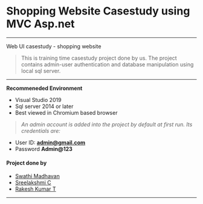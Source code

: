 # Shopping Website Casestudy using MVC Asp.net
---
Web UI casestudy - shopping website
> This is training time casestudy project done by us. The project contains admin-user authentication and database manipulation using local sql server.

---
**Recommeneded Environment**
* Visual Studio 2019
* Sql server 2014 or later
* Best viewed in Chromium based browser

> *An admin account is added into the project by default at first run. Its credentials are:*
* User ID: **admin@gmail.com** 
* Password **Admin@123**

#### Project done by
* [Swathi Madhavan](https://github.com/swathi363)
* [Sreelakshmi C](https://github.com/Sree-laksh-mi)
* [Rakesh Kumar T](https://github.com/rakesh-kumar-t)
---
